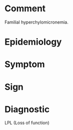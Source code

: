 # Comment

Familial hyperchylomicronemia.

# Epidemiology

# Symptom

# Sign

# Diagnostic

LPL
(Loss of function)
